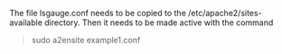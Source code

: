 The file lsgauge.conf needs to be copied to the
/etc/apache2/sites-available directory.
Then it needs to be made active with the command

> sudo a2ensite example1.conf